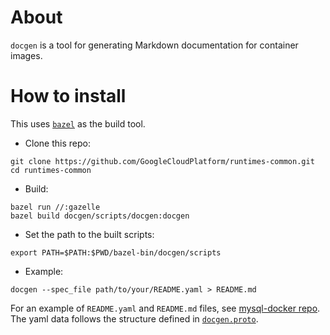 # About

`docgen` is a tool for generating Markdown documentation for container images.

# How to install

This uses [`bazel`](https://bazel.build) as the build tool.

- Clone this repo:

``` shell
git clone https://github.com/GoogleCloudPlatform/runtimes-common.git
cd runtimes-common
```

- Build:

``` shell
bazel run //:gazelle
bazel build docgen/scripts/docgen:docgen
```

- Set the path to the built scripts:

``` shell
export PATH=$PATH:$PWD/bazel-bin/docgen/scripts
```

- Example:

``` shell
docgen --spec_file path/to/your/README.yaml > README.md
```

For an example of `README.yaml` and `README.md` files, see
[mysql-docker repo](https://github.com/GoogleCloudPlatform/mysql-docker).
The yaml data follows the structure defined in
[`docgen.proto`](lib/proto/docgen.proto).
